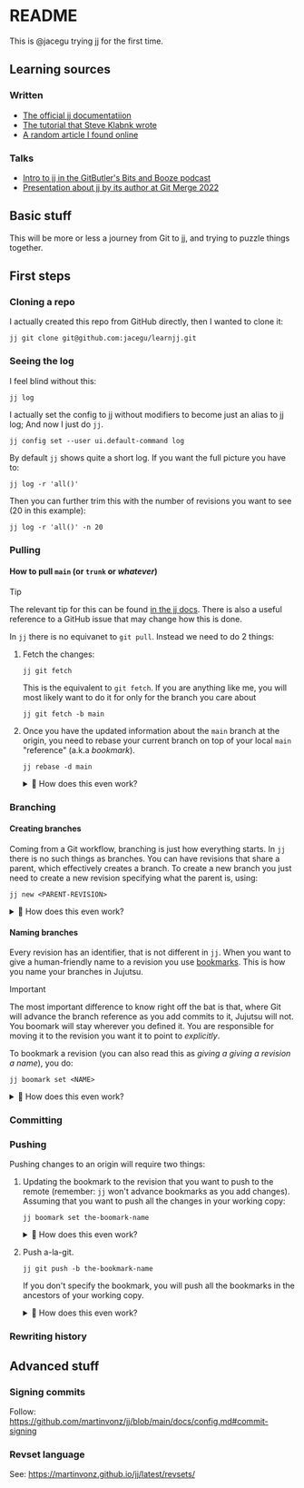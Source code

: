 # README

This is @jacegu trying jj for the first time.


## Learning sources

### Written
- [The official jj documentatiion](https://martinvonz.github.io/jj/latest/)
- [The tutorial that Steve Klabnk wrote](https://steveklabnik.github.io/jujutsu-tutorial/sharing-code/remotes.html)
- [A random article I found online](https://reasonablypolymorphic.com/blog/jj-strategy/index.html)

### Talks
- [Intro to jj in the GitButler's Bits and Booze podcast](https://www.youtube.com/watch?v=dwyMlLYIrPk)
- [Presentation about jj by its author at Git Merge 2022](https://www.youtube.com/watch?v=bx_LGilOuE4)


## Basic stuff

This will be more or less a journey from Git to jj, and trying to puzzle things together.


## First steps

### Cloning a repo
I actually created this repo from GitHub directly, then I wanted to clone it:

```
jj git clone git@github.com:jacegu/learnjj.git
```

### Seeing the log

I feel blind without this:
```
jj log
```

I actually set the config to jj without modifiers to become just an alias to jj log; And now I just do `jj`.
```
jj config set --user ui.default-command log
```

By default `jj` shows quite a short log. If you want the full picture you have to:
```
jj log -r 'all()'
```
Then you can further trim this with the number of revisions you want to see (20 in this example):
```
jj log -r 'all()' -n 20
```

### Pulling 

#### How to pull `main` (or `trunk` or _whatever_)

> [!TIP]
> The relevant tip for this can be found [in the jj docs](https://martinvonz.github.io/jj/latest/github/#updating-the-repository).
> There is also a useful reference to a GitHub issue that may change how this is done.

In `jj` there is no equivanet to `git pull`. Instead we need to do 2 things:

1. Fetch the changes:
    ```
    jj git fetch
    ```
    This is the equivalent to `git fetch`. If you are anything like me, you will most likely want to do it for only for the branch you care about
    ```
    jj git fetch -b main
    ```
2. Once you have the updated information about the `main` branch at the origin, you need to rebase your current branch on top of your local `main` "reference" (a.k.a _bookmark_).
    ```
    jj rebase -d main
    ```

    <details>
    <summary>🤨 How does this even work?</summary>

    The best way to understand this is to read through [`jj rebase --help`](https://martinvonz.github.io/jj/latest/cli-reference/#jj-rebase).
    The important bits here are:
    - When not specifying `-b`, `-s` or `-r`, which defines the _what_ to rebase, the default value is `-b @`, which is the current branch.
    - In the context of rebase, the _branch_ of a commit is, the commit iself, its descendants, and all the ancestors it doesn't have in common with the destination commit.
    </details>


### Branching

#### Creating branches

Coming from a Git workflow, branching is just how everything starts. In `jj` there is no such things as branches. You can have revisions that share a parent, which effectively creates a branch. To create a new branch you just need to create a new revision specifying what the parent is, using:
```
jj new <PARENT-REVISION>
```

<details>
<summary>🤨 How does this even work?</summary>

##### What's a branch, anyway?

A branch happens when you have 2 commits with the same immediate ancestor.
```
 B C
 |/
 A
```

In Jujutsu, when you create a new commit you provide the parent you want for it. If you don't specify anything the ancestor will always be your working copy. 

```
jj new
```

Provided this is your current status (`B` is your working copy):
```
@B
 |
 A
```

When you `jj new`, you will end up with:
```
@C
 |
 B
 |
 A
```

However, you can provide the parent you want:

```
jj new A
```

Then you would end up with a branch:

```
B @C
|/
A
```
</details>

#### Naming branches

Every revision has an identifier, that is not different in `jj`. When you want to give a human-friendly name to a revision you use [bookmarks](https://martinvonz.github.io/jj/latest/bookmarks/). This is how you name your branches in Jujutsu.

> [!IMPORTANT]  
> The most important difference to know right off the bat is that, where Git will advance the branch reference as you add commits to it, Jujutsu will not. You boomark will stay wherever you defined it. You are responsible for moving it to the revision you want it to point to _explicitly_. 

To bookmark a revision (you can also read this as _giving a giving a revision a name_), you do:
```
jj boomark set <NAME>
```
<details>
<summary>🤨 How does this even work?</summary>

By default, this will set the bookmark to your working copy. You can also provide an specific revision when doing it. Note that if the revision you are targeting is not a child of the revision the bookmark currently points to, you will have to provide the extra parameter `-B` or `--allow-backwards`. 

Note that if the bookmark already exists, what we are doing here is moving the bookmark to a different revision.

See [`jj bookmark set --help`](https://martinvonz.github.io/jj/latest/cli-reference/#jj-bookmark-set) for more details.
</details> 


### Committing


### Pushing

Pushing changes to an origin will require two things:

1. Updating the bookmark to the revision that you want to push to the remote (remember: `jj` won't advance bookmarks as you add changes). Assuming that you want to push all the changes in your working copy:
    ```
    jj boomark set the-boomark-name
    ```
    <details>
    <summary>🤨 How does this even work?</summary>
    
    What you are doing here is updating a bookmark to point to your working copy. Alternatively, you could specify a revision for your bookmark by running `jj bookmark set the-bookmark-name -r <REVISION>`. See [`jj bookmark --help`](https://martinvonz.github.io/jj/latest/cli-reference/#jj-bookmark) for more information on this.
    </details>
2. Push a-la-git.
    ```
    jj git push -b the-bookmark-name
    ```
    If you don't specify the bookmark, you will push all the bookmarks in the ancestors of your working copy. 

    <details>
    <summary>🤨 How does this even work?</summary>
    
    To better understand how this works see [`jj git push --help`](https://martinvonz.github.io/jj/latest/cli-reference/#jj-git-push).
    </details>






### Rewriting history



## Advanced stuff

### Signing commits
Follow: https://github.com/martinvonz/jj/blob/main/docs/config.md#commit-signing

### Revset language
See: https://martinvonz.github.io/jj/latest/revsets/
